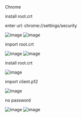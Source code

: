 Chrome

install root.crt

enter url: chrome://settings/security

![image](https://user-images.githubusercontent.com/105436224/168208708-ac2b9949-fbc9-46ff-b7c5-be52b5fd7046.png)
![image](https://user-images.githubusercontent.com/105436224/168208889-31c6e0d0-c881-43af-9779-a5f7c48fd093.png)

import root.crt

![image](https://user-images.githubusercontent.com/105436224/168209559-dcaf66b8-c628-40e6-a9b0-ba265869006f.png)
![image](https://user-images.githubusercontent.com/105436224/168209746-be6fca4f-ae8d-48d3-bce9-d0d37349c4a9.png)

install root.crt

![image](https://user-images.githubusercontent.com/105436224/168209945-dd6cb507-434d-4b00-8979-c9f0f4a41342.png)

import client.p12

![image](https://user-images.githubusercontent.com/105436224/168210115-713dbe97-f850-463f-b0cf-3defcce71649.png)

no password

![image](https://user-images.githubusercontent.com/105436224/168210381-850b3c61-cc69-450b-a60a-578d223dd6e8.png)
![image](https://user-images.githubusercontent.com/105436224/168210521-4b27b7c7-0f91-41b8-811b-b452da056eb1.png)

